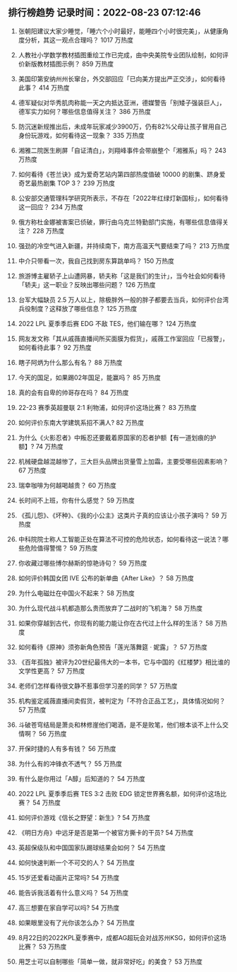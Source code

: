
## 排行榜趋势 记录时间：2022-08-23 07:12:46
  
  1. 张朝阳建议大家少睡觉，「睡六个小时最好，能睡四个小时很完美」，从健康角度分析，其这一观点合理吗？ 1017 万热度
    
  2. 人教社小学数学教材插图重绘工作已完成，由中央美院专业团队绘制，如何评价新版教材插图示例？ 859 万热度
    
  3. 美国印第安纳州州长窜台，外交部回应「已向美方提出严正交涉」，如何看待此事？ 414 万热度
    
  4. 德军疑似对华秀肌肉称能一天之内抵达亚洲，德媒警告「别矮子强装巨人」，德军实力如何？哪些信息值得关注？ 386 万热度
    
  5. 防沉迷新规推出后，未成年玩家减少3900万，仍有82%父母让孩子冒用自己身份玩游戏，如何看待这一现象？ 335 万热度
    
  6. 湘雅二院医生刷屏「自证清白」，刘翔峰事件会带崩整个「湘雅系」吗？ 243 万热度
    
  7. 如何看待《苍兰诀》成为爱奇艺站内第四部热度值破 10000 的剧集、跻身爱奇艺最热剧集 TOP 3？ 239 万热度
    
  8. 公安部交通管理科学研究所表示，不存在「2022年红绿灯新国标」，如何看待这一回应？ 234 万热度
    
  9. 俄方称杜金娜被害案已侦破，罪行由乌克兰特勤部门实施，有哪些信息值得关注？ 228 万热度
    
  10. 强劲的冷空气进入新疆，并持续南下，南方高温天气要结束了吗？ 213 万热度
    
  11. 中介只带看一次，我自己找到房东算跳单吗？ 150 万热度
    
  12. 旅游博主雇轿子上山遭网暴，轿夫称「这是我们的生计」，当今社会如何看待「轿夫」这一职业？反映出哪些问题？ 126 万热度
    
  13. 台军大幅缺员 2.5 万人以上，除极胖外一般的胖子都要去当兵，如何评价台湾兵役制度？这释放了哪些信息？ 125 万热度
    
  14. 2022 LPL 夏季季后赛 EDG 不敌 TES，他们输在哪？ 124 万热度
    
  15. 网友发文称「其从戚薇直播间所买面膜为假货」，戚薇工作室回应「已报警」，如何看待此事？ 92 万热度
    
  16. 瞎子阿炳为什么那么有名？ 88 万热度
    
  17. 今天的国足，如果踢02年国足，能赢吗？ 85 万热度
    
  18. 真的会有自卑的帅哥存在吗？ 84 万热度
    
  19. 22-23 赛季英超曼联 2:1 利物浦，如何评价这场比赛？ 83 万热度
    
  20. 如何评价东南大学建筑系招不满人? 82 万热度
    
  21. 为什么《火影忍者》中叛忍还要戴着原国家的忍者护额【有一道划痕的护额】? 74 万热度
    
  22. 机械硬盘越混越惨了，三大巨头品牌出货量雪上加霜，主要受哪些因素影响？ 67 万热度
    
  23. 瑞幸咖啡为何越喝越贵？ 60 万热度
    
  24. 长时间不上班，你有什么感觉？ 59 万热度
    
  25. 《孤儿怨》、《坏种》、《我的小公主》这类片子真的应该让小孩子演吗？ 59 万热度
    
  26. 中科院院士称人工智能正处在算法不可控的危险状态，如何看待这一说法？哪些危险值得警惕？ 59 万热度
    
  27. 你收藏过哪些博尔赫斯的惊艳诗句？ 59 万热度
    
  28. 如何评价韩国女团 IVE 公布的新单曲《After Like》？ 58 万热度
    
  29. 为什么电磁灶在中国火不起来？ 58 万热度
    
  30. 为什么现代战斗机都造那么贵而放弃了二战时的飞机海？ 58 万热度
    
  31. 如果你穿越到古代，你现有的能力能让你在古代过上什么样的生活？ 58 万热度
    
  32. 如何看待《原神》须弥新角色预告「莲光落舞筵 · 妮露」？ 57 万热度
    
  33. 《百年孤独》被评为20世纪最伟大的一本书，它与中国的《红楼梦》相比谁的文学性更高？ 57 万热度
    
  34. 老师们怎样看待很文静不惹事但学习差的同学？ 57 万热度
    
  35. 机构鉴定戚薇直播间卖假货，被判定为「不符合正品工艺」，具体情况如何？ 57 万热度
    
  36. 斗破苍穹结局是萧炎和林修崖他们喝酒，是不是败笔，他们根本谈不上什么交情啊？ 56 万热度
    
  37. 开保时捷的人有多有钱？ 56 万热度
    
  38. 为什么有的冲锋衣不透气？ 55 万热度
    
  39. 有什么是你用过「A醇」后知道的？ 54 万热度
    
  40. 2022 LPL 夏季季后赛 TES 3:2 击败 EDG 锁定世界赛名额，如何评价这场比赛？ 54 万热度
    
  41. 如何评价游戏《信长之野望：新生》? 54 万热度
    
  42. 《明日方舟》中远牙是否是第一个被官方撕卡的干员? 54 万热度
    
  43. 英超保级队和中国国家队踢球结果会如何？ 54 万热度
    
  44. 如何快速判断一个不可交的人？ 54 万热度
    
  45. 15岁还爱看动画片正常吗? 54 万热度
    
  46. 能告诉我活着有什么意义吗？ 54 万热度
    
  47. 高三想要在家自学可以吗? 54 万热度
    
  48. 如果眼里没有了光你该怎么办？ 54 万热度
    
  49. 8月22日的2022KPL夏季赛中，成都AG超玩会对战苏州KSG，如何评价这场比赛？ 53 万热度
    
  50. 用芝士可以自制哪些「简单一做，就非常好吃」的美食？ 53 万热度
    
